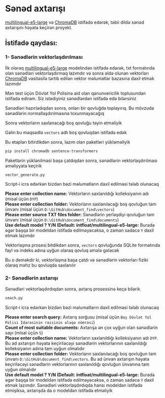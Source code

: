 # Sənəd axtarışı
[multilingual-e5-large](https://huggingface.co/intfloat/multilingual-e5-large) və [ChromaDB](https://www.trychroma.com/) istifadə edərək, təbii dildə sənəd axtarışını həyata keçirən proyekt.


## İstifadə qaydası:


### 1- Sənədlərin vektorlaşdırılması

İlk olaraq [multilingual-e5-large](https://huggingface.co/intfloat/multilingual-e5-large) modelindən istifadə edərək, txt formatında olan sənədləri vektorlaşdırmaq lazımdır və sonra əldə olunan vektorları [ChromaDB](https://www.trychroma.com/) vasitəsilə tərtib edilən vektor məlumatlar bazasına daxil etmək lazımdır

Mən test üçün Dövlət Yol Polisinə aid olan qanunvericilik toplusundan istifadə edirəm. Siz istədiyiniz sənədlərdən istifadə edə bilərsiniz

Sənədləri hazırladıqdan sonra, onları bir qovluğda toplayırıq. Bu mövzuda sənədlərin normallaşdırılmasına toxunmayacağıq

Sonra vektorların saxlanacağı boş qovluğu təyin etməliyik

Gəlin bu məqsədlə `vectors` adlı boş qovluqdan istifadə edək

Bu etapları bitirdikdən sonra, lazım olan paketləri yükləməliyik

```bash
pip install chromadb sentence-transformers
```

Paketlərin yüklənilməsi başa çatdıqdan sonra, sənədlərin vektorlaşdırılması əməliyyata keçirik

```bash
vector_generate.py
```

Script-i icra edərkən bizdən bəzi məlumatların daxil edilməsi tələb olunacaq

**Please enter collection name:** Vektorların saxlanıldığı kolleksiyanın adı (misal üçün `DYP`)<br>
**Please enter collection folder:** Vektorların saxlanılacağı boş qovluğun tam ünvanı (misal üçün `D:\GitHub\document_find\vectors`)<br>
**Please enter source TXT files folder:** Sənədlərin yerləşdiyi qovluğun tam ünvanı (misal üçün `D:\GitHub\document_find\documents`)<br>
**Use default model ? Y/N (Default: intfloat/multilingual-e5-large:** Burada əgər başqa bir modeldən istifadə edilməyəcəksə, o zaman sadəcə `Y` daxil etmək lazımdır


Vektorlaşma prosesi bitdikdən sonra, `vectors` qovluğunda SQLite formatında fayl və indeks adına uyğun olaraq qovluq əmələ gələcək

Bu o deməkdir ki, vektorlaşma başa çatdı və sənədlərin vektorları fiziki olaraq məhz bu qovluqda saxlanılır

### 2- Sənədlərin axtarışı

Sənədləri vektorlaşdırdıqdan sonra, axtarış prosessinə keçə bilərik

```bash
seach.py
```

Script-i icra edərkən bizdən bəzi məlumatların daxil edilməsi tələb olunacaq

**Please enter search query:** Axtarış sorğusu (misal üçün `Baş Dövlət Yol Polisi İdarəsinin rəisinin əlaqə nömrəsi`)<br>
**Count of most suitable documents:** Axtarışa ən çox uyğun olan sənədlərin sayı (misal üçün `5`)<br>
**Please enter collection name:** Vektorların saxlanıldığı kolleksiyanın adı `DYP`. Bu ad axtarışın həyata keçiriləcəyi sənədlərin vektorlarının saxlanıldığı kolleksiyanın adına tam uyğun olmalıdır<br>
**Please enter collection folder:** Vektorların saxlanılacağı boş qovluğun tam ünvanı `D:\GitHub\document_find\vectors`. Bu ad ünvan axtarışın həyata keçiriləcəyi sənədlərin vektorlarının saxlanıldığı qovluğun ünvanına tam uyğun olmalıdır<br>
**Use default model ? Y/N (Default: intfloat/multilingual-e5-large:** Burada əgər başqa bir modeldən istifadə edilməyəcəksə, o zaman sadəcə `Y` daxil etmək lazımdır. Sənədləri vektorlaşdırdıqda hansı modeldən istifadə etmişiksə, axtarışda da o modeldən istifadə etməliyik



